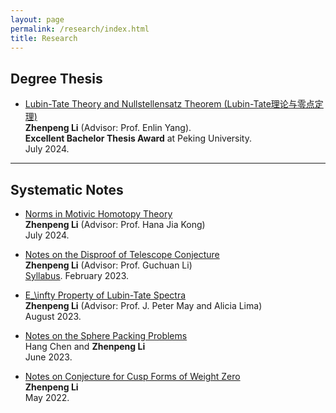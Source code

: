 ```yaml
---
layout: page
permalink: /research/index.html
title: Research
---
```


## Degree Thesis  

- [Lubin-Tate Theory and Nullstellensatz Theorem (Lubin-Tate理论与零点定理)](https://zhenpeng-li.github.io/mypaper/Thesis.pdf)<br>**Zhenpeng Li** (Advisor: Prof. Enlin Yang).<br>**Excellent Bachelor Thesis Award** at Peking University.<br>July 2024.<br>

---

## Systematic Notes 

- [Norms in Motivic Homotopy Theory](https://zhenpeng-li.github.io/mypaper/Norms_in_Motivic_Homotopy_Theory.pdf)<br>**Zhenpeng Li** (Advisor: Prof. Hana Jia Kong)<br>July 2024.


- [Notes on the Disproof of Telescope Conjecture](https://zhenpeng-li.github.io/mypaper/telescope.pdf)<br>**Zhenpeng Li** (Advisor: Prof. Guchuan Li)<br> [Syllabus](https://zhenpeng-li.github.io/mypaper/syllabus_telescope.pdf). February 2023.<br>

- [E_\infty Property of Lubin-Tate Spectra](https://math.uchicago.edu/~may/REU2023/REUPapers/Li,Zhenpeng.pdf)<br>**Zhenpeng Li** (Advisor: Prof. J. Peter May and Alicia Lima)<br>August 2023.<br>

- [Notes on the Sphere Packing Problems](https://zhenpeng-li.github.io/mypaper/A_Concise_Explanation_of_the_Sphere_Packing_Problem_in_Dimension_8.pdf)<br> Hang Chen and **Zhenpeng Li**<br>June 2023.<br>

- [Notes on Conjecture for Cusp Forms of Weight Zero](https://zhenpeng-li.github.io/mypaper/Conjecture_for_Cusp_Forms_of_Weight_Zero.pdf)<br> **Zhenpeng Li**<br>May 2022.<br>

<br>

